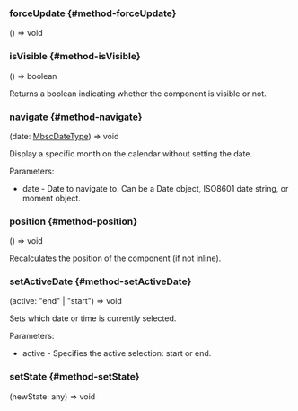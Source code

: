 
### forceUpdate {#method-forceUpdate}

() => void




### isVisible {#method-isVisible}

() => boolean


Returns a boolean indicating whether the component is visible or not.

### navigate {#method-navigate}

(date: [MbscDateType](#type-MbscDateType)) => void


Display a specific month on the calendar without setting the date.

Parameters:
 - date - Date to navigate to. Can be a Date object, ISO8601 date string, or moment object.



### position {#method-position}

() => void


Recalculates the position of the component (if not inline).

### setActiveDate {#method-setActiveDate}

(active: "end" &#124; "start") => void


Sets which date or time is currently selected.

Parameters:
 - active - Specifies the active selection: start or end.


### setState {#method-setState}

(newState: any) => void



